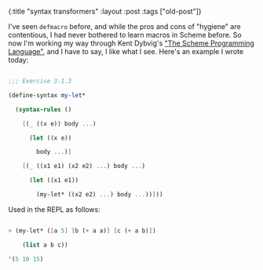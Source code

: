 {:title "syntax transformers"
:layout :post
 :tags ["old-post"]}



I've seen `defmacro` before, and while the pros and cons of "hygiene" are contentious, I had never bothered to learn macros in Scheme before. So now I'm working my way through Kent Dybvig's ["The Scheme Programming Language"](http://www.scheme.com/tspl4/), and I have to say, I like what I see. Here's an example I wrote today:



```scheme

;;; Exercise 3.1.3

(define-syntax my-let*

  (syntax-rules ()

    [(_ ((x e)) body ...)

      (let ((x e))

        body ...)]

    [(_ ((x1 e1) (x2 e2) ...) body ...)

      (let ((x1 e1))

        (my-let* ((x2 e2) ...) body ...))]))

```



Used in the REPL as follows:



```scheme

> (my-let* ([a 5] [b (+ a a)] [c (+ a b)])

    (list a b c))

'(5 10 15)

```
